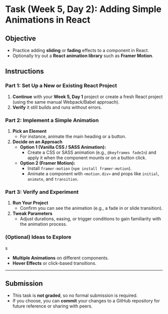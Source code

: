 # Task (Week 5, Day 2): Adding Simple Animations in React

## Objective

- Practice adding **sliding** or **fading** effects to a component in React.
- Optionally try out a **React animation library** such as **Framer Motion**.

## Instructions

### Part 1: Set Up a New or Existing React Project

1. **Continue** with your **Week 5, Day 1** project or create a fresh React project (using the same manual Webpack/Babel approach).
2. **Verify** it still builds and runs without errors.

### Part 2: Implement a Simple Animation

1. **Pick an Element**
   - For instance, animate the main heading or a button.
2. **Decide on an Approach**
   - **Option 1 (Vanilla CSS / SASS Animation):**
     - Create a CSS or SASS animation (e.g., `@keyframes fadeIn`) and apply it when the component mounts or on a button click.
   - **Option 2 (Framer Motion):**
     - Install `framer-motion` (`npm install framer-motion`).
     - Animate a component with `<motion.div>` and props like `initial`, `animate`, and `transition`.

### Part 3: Verify and Experiment

1. **Run Your Project**
   - Confirm you can see the animation (e.g., a fade in or slide transition).
2. **Tweak Parameters**
   - Adjust durations, easing, or trigger conditions to gain familiarity with the animation process.

### (Optional) Ideas to Explore
s
- **Multiple Animations** on different components.
- **Hover Effects** or click-based transitions.

---

## Submission

- This task is **not graded**, so no formal submission is required.
- If you choose, you can **commit** your changes to a GitHub repository for future reference or sharing with peers.
